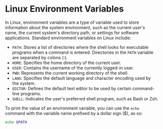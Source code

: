 # Linux Environment Variables

In Linux, environment variables are a type of variable used to store information about the system environment, such as the current user's name, the current system's directory path, or settings for software applications. Standard environment variables on Linux include:

* `PATH`: Stores a list of directories where the shell looks for executable programs when a command is entered. Directories in the `PATH` variable are separated by colons (:).
* `HOME`: Specifies the home directory of the current user. &#x20;
* `USER`: Contains the username of the currently logged-in user.
* `PWD`: Represents the current working directory of the shell.
* `LANG`: Specifies the default language and character encoding used by the system.
* `EDITOR`: Defines the default text editor to be used by certain command-line programs.
* `SHELL`: Indicates the user's preferred shell program, such as Bash or Zsh.

To print the value of an environment variable, you can use the `echo` command with the variable name prefixed by a dollar sign ($), as so:

```bash
echo $PATH
```
